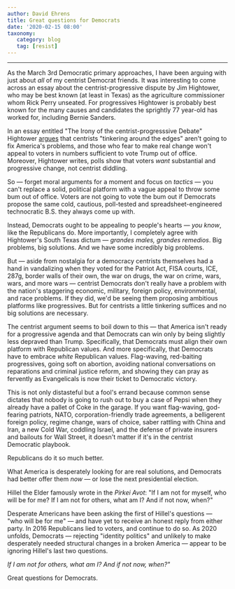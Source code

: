 ```yaml
---
author: David Ehrens
title: Great questions for Democrats
date: '2020-02-15 08:00'
taxonomy:
   category: blog
   tag: [resist]
---
```

---
As the March 3rd Democratic primary approaches, I have been arguing with just about *all* of my centrist Democrat friends. It was interesting to come across an essay about the centrist-progressive dispute by Jim Hightower, who may be best known (at least in Texas) as the agriculture commissioner whom Rick Perry unseated. For progressives Hightower is probably best known for the many causes and candidates the sprightly 77 year-old has worked for, including Bernie Sanders.

In an essay entitled "The Irony of the centrist-progresssive Debate" Hightower [argues](https://otherwords.org/the-irony-of-the-centrist-progressive-debate/) that centrists "tinkering around the edges" aren't going to fix America's problems, and those who fear to make real change won't appeal to voters in numbers sufficient to vote Trump out of office. Moreover, Hightower writes, polls show that voters *want* substantial and progressive change, not centrist diddling.

So — forget moral arguments for a moment and focus on *tactics* — you can't replace a solid, political platform with a vague appeal to throw some bum out of office. Voters are not going to vote the bum out if Democrats propose the same cold, cautious, poll-tested and spreadsheet-engineered technocratic B.S. they always come up with.

Instead, Democrats ought to be appealing to people's hearts — *you know*, like the Republicans do. More importantly, I completely agree with Hightower's South Texas dictum — *grandes males, grandes remedios*. Big problems, big solutions. And we have some incredibly big problems.

But — aside from nostalgia for a democracy centrists themselves had a hand in vandalizing when they voted for the Patriot Act, FISA courts, ICE, 287g, border walls of their own, the war on drugs, the war on crime, wars, wars, and more wars — centrist Democrats don't really have a problem with the nation's staggering economic, military, foreign policy, environmental, and race problems. If they did, we'd be seeing them proposing ambitious platforms like progressives. But for centrists a little tinkering suffices and no big solutions are necessary.

The centrist argument seems to boil down to this — that America isn't ready for a progressive agenda and that Democrats can win only by being slightly less depraved than Trump. Specifically, that Democrats must align their own platform with Republican values. And more specifically, that Democrats have to embrace *white* Republican values. Flag-waving, red-baiting progressives, going soft on abortion, avoiding national conversations on reparations and criminal justice reform, and showing they can pray as fervently as Evangelicals is now their ticket to Democratic victory.

This is not only distasteful but a fool's errand because common sense dictates that nobody is going to rush out to buy a case of Pepsi when they already have a pallet of Coke in the garage. If you want flag-waving, god-fearing patriots, NATO, corporation-friendly trade agreements, a belligerent foreign policy, regime change, wars of choice, saber rattling with China and Iran, a new Cold War, coddling Israel, and the defense of private insurers and bailouts for Wall Street, it doesn't matter if it's in the centrist Democratic playbook.

Republicans do it so much better.

What America is desperately looking for are real solutions, and Democrats had better offer them *now* — or lose the next presidential election.

Hillel the Elder famously wrote in the *Pirkei Avot*: "If I am not for myself, who will be for me? If I am not for others, what am I? And if not now, when?"

Desperate Americans have been asking the first of Hillel's questions — "who will be for me" — and have yet to receive an honest reply from either party. In 2016 Republicans lied to voters, and continue to do so. As 2020 unfolds, Democrats — rejecting "identity politics" and unlikely to make desperately needed structural changes in a broken America — appear to be ignoring Hillel's last two questions.

*If I am not for others, what am I? And if not now, when?"*

Great questions for Democrats.
